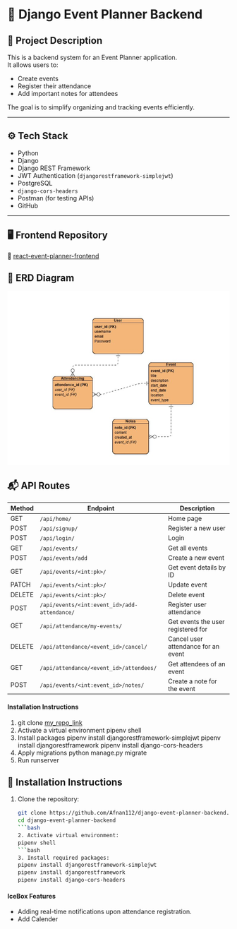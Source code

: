 # 🎯 Django Event Planner Backend

## 📝 Project Description

This is a backend system for an Event Planner application.  
It allows users to:
- Create events
- Register their attendance
- Add important notes for attendees

The goal is to simplify organizing and tracking events efficiently.

---
## ⚙️ Tech Stack

- Python
- Django
- Django REST Framework
- JWT Authentication (`djangorestframework-simplejwt`)
- PostgreSQL
- `django-cors-headers`
- Postman (for testing APIs)
- GitHub

---

## 🖥️ Frontend Repository
🔗 [react-event-planner-frontend](https://git.generalassemb.ly/afnan07/react-event-planner-frontend)

## 🧠 ERD Diagram
![ERD](./assets/ERD%20event%20planner.png)


## 📬 API Routes
| Method | Endpoint                                        | Description                            |
|--------|--------------------------------------------------|----------------------------------------|
| GET    | `/api/home/`                                     | Home page                              |
| POST   | `/api/signup/`                                   | Register a new user                    |
| POST   | `/api/login/`                                    | Login                                   |
| GET    | `/api/events/`                                   | Get all events                         |
| POST   | `/api/events/add`                                | Create a new event                     |
| GET    | `/api/events/<int:pk>/`                          | Get event details by ID                |
| PATCH  | `/api/events/<int:pk>/`                          | Update event                           |
| DELETE | `/api/events/<int:pk>/`                          | Delete event                           |
| POST   | `/api/events/<int:event_id>/add-attendance/`     | Register user attendance               |
| GET    | `/api/attendance/my-events/`                     | Get events the user registered for     |
| DELETE | `/api/attendance/<event_id>/cancel/`             | Cancel user attendance for an event    |
| GET    | `/api/attendance/<event_id>/attendees/`          | Get attendees of an event              |
| POST   | `/api/events/<int:event_id>/notes/`              | Create a note for the event            |



#### Installation Instructions
1. git clone [my_repo_link](https://git.generalassemb.ly/afnan07/django-event-planner-backend.git)
2. Activate a virtual environment
   pipenv shell
3. Install packages
    pipenv install djangorestframework-simplejwt 
    pipenv install djangorestframework
     pipenv install django-cors-headers
4. Apply migrations
   python manage.py migrate
5. Run runserver

## 🧪 Installation Instructions

1. Clone the repository:  
   ```bash
   git clone https://github.com/Afnan112/django-event-planner-backend.git
   cd django-event-planner-backend
   ```bash
   2. Activate virtual environment:  
   pipenv shell
   ```bash
   3. Install required packages:
   pipenv install djangorestframework-simplejwt
   pipenv install djangorestframework
   pipenv install django-cors-headers
   

#### IceBox Features
- Adding real-time notifications upon attendance registration.
- Add Calender


